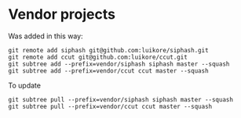 # Vendor projects

Was added in this way:

    git remote add siphash git@github.com:luikore/siphash.git
    git remote add ccut git@github.com:luikore/ccut.git
    git subtree add --prefix=vendor/siphash siphash master --squash
    git subtree add --prefix=vendor/ccut ccut master --squash

To update

    git subtree pull --prefix=vendor/siphash siphash master --squash
    git subtree pull --prefix=vendor/ccut ccut master --squash
